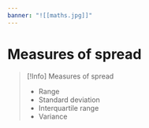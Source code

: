 ```yaml
---
banner: "![[maths.jpg]]"
---
```

# Measures of spread

> [!Info] Measures of spread 
> - Range
> - Standard deviation
> - Interquartile range 
> - Variance 

